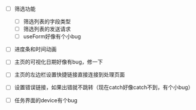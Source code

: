 - [ ] 筛选功能

    - [ ] 筛选列表的字段类型
    - [ ] 筛选列表的发送请求
    - [ ] useForm好像有个小bug
- [ ] 进度条和时间动画
- [ ] 主页的可视化日期好像有bug，修一下
- [ ] 主页的左边栏设置快捷链接直接连接到处理页面
- [ ] 设置错误链接，如果出错就不跳转（现在catch好像catch不到，有个小bug）
- [ ] 任务界面的device有个bug


